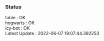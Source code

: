 ### Status


table : OK  
hogwarts : OK  
icy-bot : OK  
Latest Update : 2022-06-07 19:07:44.392253

